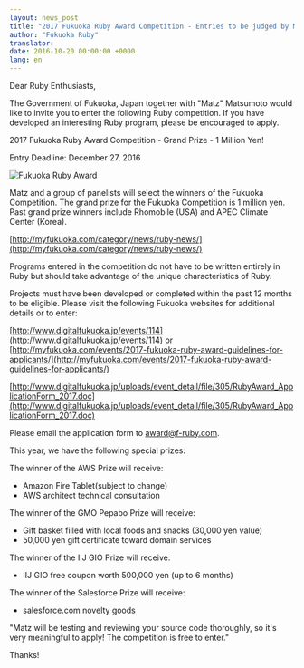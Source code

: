 ```yaml
---
layout: news_post
title: "2017 Fukuoka Ruby Award Competition - Entries to be judged by Matz"
author: "Fukuoka Ruby"
translator:
date: 2016-10-20 00:00:00 +0000
lang: en
---
```


Dear Ruby Enthusiasts,

The Government of Fukuoka, Japan together with "Matz" Matsumoto would like to invite you to enter the following Ruby competition. If you have developed an interesting Ruby program, please be encouraged to apply.

2017 Fukuoka Ruby Award Competition - Grand Prize - 1 Million Yen!

Entry Deadline: December 27, 2016

![Fukuoka Ruby Award](http://www.digitalfukuoka.jp/javascripts/kcfinder/upload/images/fukuokarubyaward2017.png)

Matz and a group of panelists will select the winners of the Fukuoka Competition. The grand prize for the Fukuoka Competition is 1 million yen. Past grand prize winners include Rhomobile (USA) and APEC Climate Center (Korea).

[http://myfukuoka.com/category/news/ruby-news/](http://myfukuoka.com/category/news/ruby-news/)

Programs entered in the competition do not have to be written entirely in Ruby but should take advantage of the unique characteristics of Ruby.

Projects must have been developed or completed within the past 12 months to be eligible. Please visit the following Fukuoka websites for additional details or to enter:

[http://www.digitalfukuoka.jp/events/114](http://www.digitalfukuoka.jp/events/114)
or
[http://myfukuoka.com/events/2017-fukuoka-ruby-award-guidelines-for-applicants/](http://myfukuoka.com/events/2017-fukuoka-ruby-award-guidelines-for-applicants/)

[http://www.digitalfukuoka.jp/uploads/event_detail/file/305/RubyAward_ApplicationForm_2017.doc](http://www.digitalfukuoka.jp/uploads/event_detail/file/305/RubyAward_ApplicationForm_2017.doc)

Please email the application form to award@f-ruby.com.

This year, we have the following special prizes:

The winner of the AWS Prize will receive:

* Amazon Fire Tablet(subject to change)
* AWS architect technical consultation

The winner of the GMO Pepabo Prize will receive:

* Gift basket filled with local foods and snacks (30,000 yen value)
* 50,000 yen gift certificate toward domain services

The winner of the IIJ GIO Prize will receive:

* IIJ GIO free coupon worth 500,000 yen (up to 6 months)

The winner of the Salesforce Prize will receive:

* salesforce.com novelty goods

"Matz will be testing and reviewing your source code thoroughly, so it's very meaningful to apply! The competition is free to enter."

Thanks!
